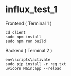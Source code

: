 # influx_test_1


Frontend ( Terminal 1 )
```console
cd client
sudo npm install
sudo npm run build
```

Backend ( Terminal 2 )
```console
env\scripts\activate
sudo pip install -r req.txt
uvicorn Main:app --reload
```



